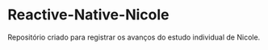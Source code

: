 # Reactive-Native-Nicole
Repositório criado para registrar os avanços do estudo individual de Nicole. 
